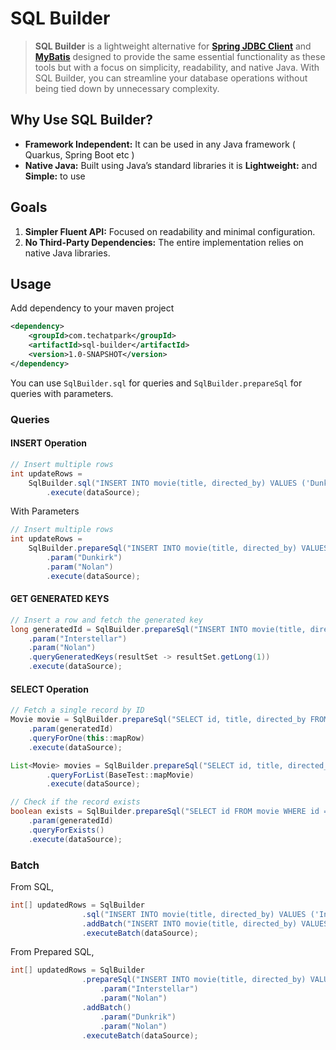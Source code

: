 # SQL Builder

> **SQL Builder** is a lightweight alternative for **[Spring JDBC Client](https://www.baeldung.com/spring-6-jdbcclient-api)** and **[MyBatis](https://mybatis.org/mybatis-3/)** designed to provide the same essential functionality as these tools but with a focus on simplicity, readability, and native Java. With SQL Builder, you can streamline your database operations without being tied down by unnecessary complexity.

## Why Use SQL Builder?
- **Framework Independent:** It can be used in any Java framework ( Quarkus, Spring Boot etc )
- **Native Java:** Built using Java’s standard libraries it is **Lightweight:** and **Simple:** to use

## Goals
1. **Simpler Fluent API:** Focused on readability and minimal configuration.
2. **No Third-Party Dependencies:** The entire implementation relies on native Java libraries.

## Usage

Add dependency to your maven project

```xml
<dependency>
    <groupId>com.techatpark</groupId>
    <artifactId>sql-builder</artifactId>
    <version>1.0-SNAPSHOT</version>
</dependency>
```

You can use `SqlBuilder.sql` for queries and `SqlBuilder.prepareSql` for queries with parameters.

### Queries

#### **INSERT Operation**

```java
// Insert multiple rows
int updateRows =
    SqlBuilder.sql("INSERT INTO movie(title, directed_by) VALUES ('Dunkirk', 'Nolan')")
        .execute(dataSource);
```

With Parameters

```java
// Insert multiple rows
int updateRows =
    SqlBuilder.prepareSql("INSERT INTO movie(title, directed_by) VALUES (?, ?)")
        .param("Dunkirk")
        .param("Nolan")
        .execute(dataSource);
```

#### **GET GENERATED KEYS**
```java
// Insert a row and fetch the generated key
long generatedId = SqlBuilder.prepareSql("INSERT INTO movie(title, directed_by) VALUES (?, ?)")
    .param("Interstellar")
    .param("Nolan")
    .queryGeneratedKeys(resultSet -> resultSet.getLong(1))
    .execute(dataSource);
```

#### **SELECT Operation**
```java
// Fetch a single record by ID
Movie movie = SqlBuilder.prepareSql("SELECT id, title, directed_by FROM movie WHERE id = ?")
    .param(generatedId)
    .queryForOne(this::mapRow)
    .execute(dataSource);

List<Movie> movies = SqlBuilder.prepareSql("SELECT id, title, directed_by from movie")
        .queryForList(BaseTest::mapMovie)
        .execute(dataSource);

// Check if the record exists
boolean exists = SqlBuilder.prepareSql("SELECT id FROM movie WHERE id = ?")
    .param(generatedId)
    .queryForExists()
    .execute(dataSource);
```

### Batch

From SQL,

```java
int[] updatedRows = SqlBuilder
                .sql("INSERT INTO movie(title, directed_by) VALUES ('Interstellar', 'Nolan')")
                .addBatch("INSERT INTO movie(title, directed_by) VALUES ('Dunkrik', 'Nolan'),('Inception', 'Nolan')")
                .executeBatch(dataSource);
```

From Prepared SQL,

```java
int[] updatedRows = SqlBuilder
                .prepareSql("INSERT INTO movie(title, directed_by) VALUES (?, ?)")
                    .param("Interstellar")
                    .param("Nolan")
                .addBatch()
                    .param("Dunkrik")
                    .param("Nolan")
                .executeBatch(dataSource);
```